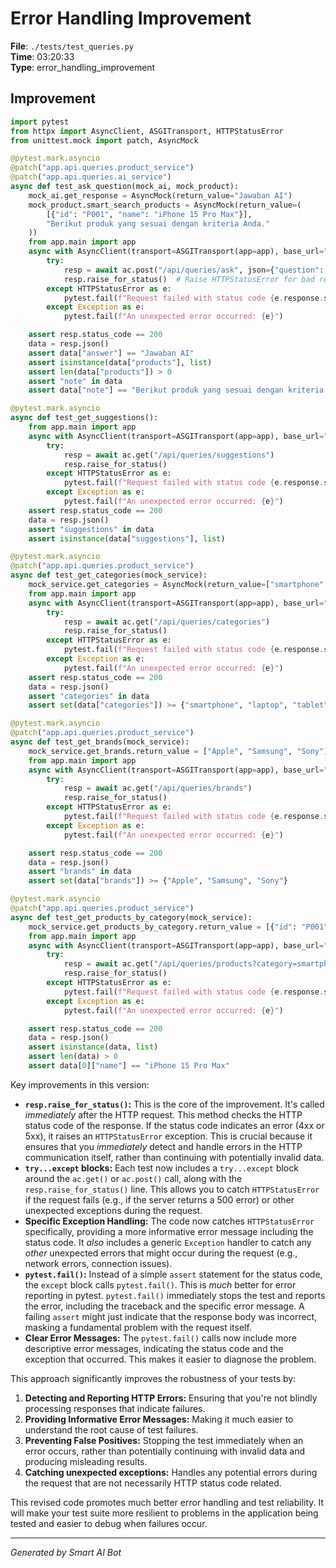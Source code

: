 # Error Handling Improvement

**File**: `./tests/test_queries.py`  
**Time**: 03:20:33  
**Type**: error_handling_improvement

## Improvement

```python
import pytest
from httpx import AsyncClient, ASGITransport, HTTPStatusError
from unittest.mock import patch, AsyncMock

@pytest.mark.asyncio
@patch("app.api.queries.product_service")
@patch("app.api.queries.ai_service")
async def test_ask_question(mock_ai, mock_product):
    mock_ai.get_response = AsyncMock(return_value="Jawaban AI")
    mock_product.smart_search_products = AsyncMock(return_value=(
        [{"id": "P001", "name": "iPhone 15 Pro Max"}], 
        "Berikut produk yang sesuai dengan kriteria Anda."
    ))
    from app.main import app
    async with AsyncClient(transport=ASGITransport(app=app), base_url="http://test") as ac:
        try:
            resp = await ac.post("/api/queries/ask", json={"question": "Apa laptop terbaik?"})
            resp.raise_for_status()  # Raise HTTPStatusError for bad responses (4xx or 5xx)
        except HTTPStatusError as e:
            pytest.fail(f"Request failed with status code {e.response.status_code}: {e}")
        except Exception as e:
            pytest.fail(f"An unexpected error occurred: {e}")

    assert resp.status_code == 200
    data = resp.json()
    assert data["answer"] == "Jawaban AI"
    assert isinstance(data["products"], list)
    assert len(data["products"]) > 0
    assert "note" in data
    assert data["note"] == "Berikut produk yang sesuai dengan kriteria Anda."

@pytest.mark.asyncio
async def test_get_suggestions():
    from app.main import app
    async with AsyncClient(transport=ASGITransport(app=app), base_url="http://test") as ac:
        try:
            resp = await ac.get("/api/queries/suggestions")
            resp.raise_for_status()
        except HTTPStatusError as e:
            pytest.fail(f"Request failed with status code {e.response.status_code}: {e}")
        except Exception as e:
            pytest.fail(f"An unexpected error occurred: {e}")
    assert resp.status_code == 200
    data = resp.json()
    assert "suggestions" in data
    assert isinstance(data["suggestions"], list)

@pytest.mark.asyncio
@patch("app.api.queries.product_service")
async def test_get_categories(mock_service):
    mock_service.get_categories = AsyncMock(return_value=["smartphone", "laptop", "tablet"])
    from app.main import app
    async with AsyncClient(transport=ASGITransport(app=app), base_url="http://test") as ac:
        try:
            resp = await ac.get("/api/queries/categories")
            resp.raise_for_status()
        except HTTPStatusError as e:
            pytest.fail(f"Request failed with status code {e.response.status_code}: {e}")
        except Exception as e:
            pytest.fail(f"An unexpected error occurred: {e}")
    assert resp.status_code == 200
    data = resp.json()
    assert "categories" in data
    assert set(data["categories"]) >= {"smartphone", "laptop", "tablet"}

@pytest.mark.asyncio
@patch("app.api.queries.product_service")
async def test_get_brands(mock_service):
    mock_service.get_brands.return_value = ["Apple", "Samsung", "Sony"]
    from app.main import app
    async with AsyncClient(transport=ASGITransport(app=app), base_url="http://test") as ac:
        try:
            resp = await ac.get("/api/queries/brands")
            resp.raise_for_status()
        except HTTPStatusError as e:
            pytest.fail(f"Request failed with status code {e.response.status_code}: {e}")
        except Exception as e:
            pytest.fail(f"An unexpected error occurred: {e}")

    assert resp.status_code == 200
    data = resp.json()
    assert "brands" in data
    assert set(data["brands"]) >= {"Apple", "Samsung", "Sony"}

@pytest.mark.asyncio
@patch("app.api.queries.product_service")
async def test_get_products_by_category(mock_service):
    mock_service.get_products_by_category.return_value = [{"id": "P001", "name": "iPhone 15 Pro Max"}]
    from app.main import app
    async with AsyncClient(transport=ASGITransport(app=app), base_url="http://test") as ac:
        try:
            resp = await ac.get("/api/queries/products?category=smartphone")
            resp.raise_for_status()
        except HTTPStatusError as e:
            pytest.fail(f"Request failed with status code {e.response.status_code}: {e}")
        except Exception as e:
            pytest.fail(f"An unexpected error occurred: {e}")

    assert resp.status_code == 200
    data = resp.json()
    assert isinstance(data, list)
    assert len(data) > 0
    assert data[0]["name"] == "iPhone 15 Pro Max"
```

Key improvements in this version:

* **`resp.raise_for_status()`:** This is the core of the improvement.  It's called *immediately* after the HTTP request. This method checks the HTTP status code of the response.  If the status code indicates an error (4xx or 5xx), it raises an `HTTPStatusError` exception.  This is crucial because it ensures that you *immediately* detect and handle errors in the HTTP communication itself, rather than continuing with potentially invalid data.
* **`try...except` blocks:**  Each test now includes a `try...except` block around the `ac.get()` or `ac.post()` call, along with the `resp.raise_for_status()` line.  This allows you to catch `HTTPStatusError` if the request fails (e.g., if the server returns a 500 error) or other unexpected exceptions during the request.
* **Specific Exception Handling:** The code now catches `HTTPStatusError` specifically, providing a more informative error message including the status code.  It *also* includes a generic `Exception` handler to catch any *other* unexpected errors that might occur during the request (e.g., network errors, connection issues).
* **`pytest.fail()`:** Instead of a simple `assert` statement for the status code, the `except` block calls `pytest.fail()`. This is *much* better for error reporting in pytest.  `pytest.fail()` immediately stops the test and reports the error, including the traceback and the specific error message.  A failing `assert` might just indicate that the response body was incorrect, masking a fundamental problem with the request itself.
* **Clear Error Messages:** The `pytest.fail()` calls now include more descriptive error messages, indicating the status code and the exception that occurred.  This makes it easier to diagnose the problem.

This approach significantly improves the robustness of your tests by:

1. **Detecting and Reporting HTTP Errors:**  Ensuring that you're not blindly processing responses that indicate failures.
2. **Providing Informative Error Messages:**  Making it much easier to understand the root cause of test failures.
3. **Preventing False Positives:**  Stopping the test immediately when an error occurs, rather than potentially continuing with invalid data and producing misleading results.
4. **Catching unexpected exceptions:**  Handles any potential errors during the request that are not necessarily HTTP status code related.

This revised code promotes much better error handling and test reliability.  It will make your test suite more resilient to problems in the application being tested and easier to debug when failures occur.

---
*Generated by Smart AI Bot*
